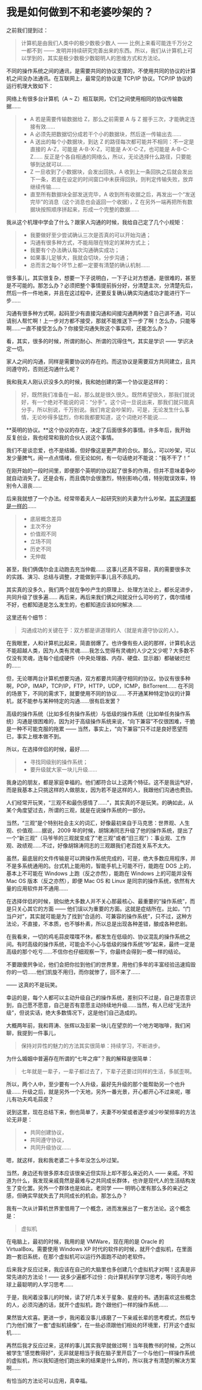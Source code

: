 # 我是如何做到不和老婆吵架的？
 
 之前我们提到过：
 
 > 计算机是由我们人类中的极少数极少数人 —— 比例上来看可能连千万分之一都不到 —— 发明并持续研究完善出来的东西。所以，我们从计算机上可以学到的，其实是极少数极少数聪明人的思维方式和方法论。
 
 不同的操作系统之间的通讯，是需要共同的协议支撑的，不使用共同的协议的计算机之间没办法通讯。在互联网上，最常见的协议是 TCP/IP 协议。TCP/IP 协议的运行机理大致如下：
 
 网络上有很多台计算机（A ~ Z）相互联网，它们之间使用相同的协议传输数据……
 
 > - A 若是需要传输数据给 Z，那么之前需要 A 与 Z 握手三次，才能确定连接有效……
 > - A 必须先把数据切分成若干个小的数据块，然后逐一传输出去……
 > - A 送出的每个小数据块，到达 Z 的路径每次都可能并不相同：不一定是直接的 A-Z，可能是 A-B-X-Z，可能是 A-X-C-Z，也可能是 A-B-C-Z…… 反正是个各自相通的网络么，所以，无论选择什么路径，只要能够到达就可以……
 > - Z 一旦收到了小数据块，会发出回执，A 收到上一条回执之后就会发出下一条，若是在设定的时间窗口中未获得回执，则判定传输失败，放弃继续传输……
 > - 直至所有数据块全部发送完毕，A 收到所有收据之后，再发出一个“发送完毕”的消息（这个消息也会返回一个收据），Z 在另外一端再把所有数据块按照顺序拼起来，形成一个完整的数据……
 
 我从这个机理中学会了什么？跟家人沟通的时候，我给自己定了几个小规矩：
 
 > - 我要做好至少尝试确认三次是否真的可以开始沟通；
 > - 沟通有很多种方式，不能局限在特定的某种方式上；
 > - 我要有个办法确认每次沟通确实成功；
 > - 如果事儿足够大，我就会切块，分步沟通；
 > - 总而言之每个环节上都一定要有清楚的确认机制……
 
 很多事儿，其实很复杂，想要一下子说明白，一下子让对方想通，是很难的，甚至是不可能的。那怎么办？必须把整个事情提前拆分好，分清楚主次，分清楚先后，然后一件一件地来，并且在这过程中，还要反复确认确实沟通成功才能进行下一步……
 
 沟通有很多种方式啊，起码至少有直接沟通和间接沟通两种罢？自己讲不通，可以请别人帮忙啊！上一步对方都不接受，那就不能推送下一步了啊！怎么办，只能等啊……一直不接受怎么办？你接受沟通失败这个事实呗，还能怎么办？
 
 看，其实，很多的时候，所谓的耐心、所谓的沉得住气，其实是学识 —— 学识决定一切。
 
 家人之间的沟通，同样是需要协议的存在的。而这协议是需要双方共同建立，且共同遵守的，否则还沟通什么呢？
 
 我和我夫人刚认识没多久的时候，我和她创建的第一个协议是这样的：
 
 > 好，既然我们准备在一起，那么就是很久很久。既然希望很久，那我们就说好，有一个绝对不能说的词：“分手”。这个词一旦说出来，那我们就只能真分手，所以别说，千万别说。我们肯定会吵架的，可是，无论发生什么事情，无论吵得多猛烈，你和我都要知道，这个词绝对不能说……
 
 **英明的协议。**这个协议的存在，决定了后面很多的事情。许多年后，我开始反复创业，我也经常和我的合伙人说这个事情。
 
 我们不是谈恋爱，也不是结婚，但好像这是更严肃的合伙。那么，可以吵架，可以发少量脾气，闹一点点情绪，但无论如何，有一句话绝对不能说：“我不干了！”
 
 在刚开始的一段时间里，即便那个英明的协议起了很多的作用，但并不意味着争吵就自动消失了。还是会有，而且偶尔会很激烈，特别影响心情，特别耽误效率，特别令人沮丧……
 
 后来我就想了一个办法。经常带着夫人一起研究别的夫妻为什么吵架。[其实道理都是一样的](A09.html)……
 
 > - 底层概念差异
 > - 主次不分
 > - 价值观不同
 > - 立场不同
 > - 历史不同
 > - 无仲裁
 
 甚至，我们俩偶尔会主动跑去充当仲裁…… 这事儿还真不容易，真的需要很多次的实践、演习、总结与调整，才能做到平事儿且不添乱的。
 
 其实真的没多久，我们两个就在争吵产生的原理上、处理方法论上，都长足进步，共同升级了很多遍…… 再后来，再后来我们俩之间就没什么可吵的了，偶尔情绪不好，也都知道是怎么发生的，也都知道应该如何解决……
 
 这里还有个细节：
 
 > 沟通成功的关键在于：双方都是讲道理的人（就是肯遵守协议的人）。
 
 在我眼里，人和计算机比起来，简直弱爆了。也许像有些人说的那样，计算机永远不能超越人类，因为人类有灵魂……我怎么觉得有灵魂的人少之又少呢？大多数不仅没有灵魂，连每个组成硬件（中央处理器、内存、硬盘、显示器）都破破烂烂的……
 
 但，无论哪两台计算机想要沟通，双方都要共同遵守相同的协议。协议有很多种啊，POP，IMAP，TCP/IP，FTP，HTTP，UDP，ICMP，BitTorrent…… 在不同的场景下，不同的需求下，就要使用不同的协议…… 不开通某种特定协议的计算机，就不能参与某种特定的沟通……很有启发罢？
 
 高级的操作系统（比如多任务操作系统）与低级的操作系统（比如单任务操作系统）沟通是很困难的，因为对于高级操作系统来说，“向下兼容”不仅很困难，干脆是一种不可能克服的拖累 —— 当然，事实上，“向下兼容”只不过是良好愿望而已，事实上根本做不到。
 
 所以，在选择伴侣的时候，最好……
 
 > - 寻找同级别的操作系统；
 > - 要升级就大家一块儿升级……
 
 我身边的朋友，都是家庭幸福的。他们都符合以上这两个特征。这不是我运气好，而是我基本上只挑这样的人做朋友，因为若不是这样的人，我跟他们沟通也费劲。
 
 人们经常开玩笑，“三观不和最伤感情了……”，其实真的不是玩笑。的确如此，从某个角度望过去，所谓的三观，就是在说操作系统的一部分。
 
 当然，“三观”是个特别社会主义的词汇，好像最初来自于马克思：世界观、人生观、价值观……据说，2009 年的时候，胡锦涛同志升级了他的操作系统，提出了一个“新三观”（马爷爷的三观就变成了“老三观”或者“旧三观”）：事业观、工作观、政绩观……不过，好像胡锦涛同志的三观跟我们老百姓关系不太大。
 
 虽然，最底层的文件传输是可以跨操作系统完成的，可是，绝大多数应用程序，并不是多系统通用的。台式机上能用的，智能手机上可能不行，能跑在 DOS 上的，基本上不可能在 Windows 上跑（反之亦然），能跑在 Windows 上的可能并没有 Mac OS 版本（反之亦然），即便 Mac OS 和 Linux 是同宗的操作系统，依然有大量的应用软件并不通用……
 
 在选择伴侣的时候，貌似绝大多数人并不关心那最核心、最重要的“操作系统”，而是只关心其它的方面 —— 他们误以为重要的方面。这就是症结所在。比如，“门当户对”，其实就可能是为了找到“合适的、可兼容的操作系统”，只不过，这种方法论，不直接，不本质，也不够朴素，所以总是出现各种差错，酿成各种悲剧。
 
 在我看来，一切的鸡毛蒜皮喋喋不休，都发生在低级的、协议混乱的操作系统之间。有时高级的操作系统，可能会不小心与低级的操作系统“吵”起来，最终一定是高级的那个吃亏……不信你也仔细观察一下，你最终会得到一模一样的结论。
 
 不要跟傻屄争论，他们会把你拉到他们的世界里，用他们多年的丰富经验迅速捣毁你的一切……他们凯旋不用归，而你就惨了，回不来了……
 
 —— 这真的不是玩笑。
 
 幸运的是，每个人都可以主动升级自己的操作系统，差别只不过是，自己是否意识到，自己愿不愿意，自己是否有意愿主动持续地升级……当然，有人已经“无法升级”，但说实话，绝大多数情况下，这是他们自己造成的。
 
 大概两年前，我和蒋涛、张辉以及彭萦一块儿在望京的一个地方喝咖啡，我们闲聊，我提到一件事儿，
 
 > 保持对异性的魅力的方法其实很简单：持续学习，不断进步。
 
 为什么婚姻中普遍存在所谓的“七年之痒”？我的解释是很简单：
 
 > 七年就是一辈子，一辈子都过去了，下辈子还要过同样的生活，多腻歪啊。
 
 所以，两个人中，至少要有一个人升级，最好先升级的那个能帮助另一个也升级…… 升级之后，就是另外一个天地，另外一番光景，开心都开心不过来呢，哪儿有功夫鸡毛蒜皮？
 
 说到这里，现在总结下来，倒也简单了，夫妻不吵架或者逐步减少吵架频率的方法论无非是：
 
 > - 共同创建协议，
 > - 共同遵守协议，
 > - 共同升级协议……
 
 嗯，就这样，我和我老婆二十多年没怎么吵过架。
 
 当然，身边还有很多原本应该很亲近但实际上却不那么亲近的人 —— 亲戚。不知道为什么，我发现亲戚竟然是最难与之共同成长群体，也许是现代人的生活结构发生了变化罢。另外一个群体也是如此，老同学 —— 明明心里有那么多的亲近之感，但确实早就失去了共同成长的机会。那怎么办？
 
 我有一次从计算机世界里借用了一个概念，进而发展出了一套方法论。这个概念是：
 
 > 虚拟机
 
 在电脑上，最初的时候，我用的是 VMWare，现在用的是 Oracle 的 VirtualBox。需要使用 Windows XP 时代的软件的时候，就开个虚拟机，在里面跑一套旧系统，在那个虚拟机可以运行外面跑不动的老软件。
 
 后来我才反应过来，我应该在自己的大脑里也多创建几个虚拟机才对啊！这真是非常先进的方法论！—— 说多少遍都不过份：向计算机科学学习思考，等同于向地球上最聪明的人学习思考……
 
 于是，我闲着没事儿的时候，读了好几本关于星象、星座的书。遇到喜欢这些概念的人，必须沟通的话，就开个虚拟机，跑个跟他们一样的操作系统……
 
 果然皆大欢喜。更进一步，我闲着没事儿琢磨了一下亲戚长辈的思考模式，然后专门为他们做了一套“虚拟机镜像”，在一些必须跟他们相处的环境里，打开这个虚拟机……
 
 再然后我才反应过来，这样的事儿其实我早就做过啊！当年我教书的时候，之所以被学生“感觉教得好”，无非就是相当于我在脑子里开启了一个与他们一样操作系统的虚拟机，所以我知道他们跑出来的结果是什么样的，所以我才有清楚的解决方案啊……
 
 有恰当的方法论可以应用，真幸福。
 
 